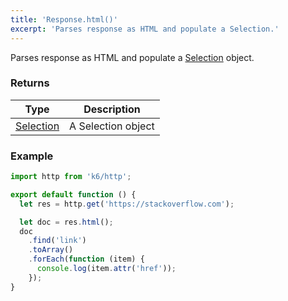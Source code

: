 ```yaml
---
title: 'Response.html()'
excerpt: 'Parses response as HTML and populate a Selection.'
---
```


Parses response as HTML and populate a [Selection](/javascript-api/v0.32/k6-html/selection) object.

### Returns

| Type                                                 | Description        |
| ---------------------------------------------------- | ------------------ |
| [Selection](/javascript-api/v0.32/k6-html/selection) | A Selection object |

### Example

<CodeGroup labels={[]}>

```javascript
import http from 'k6/http';

export default function () {
  let res = http.get('https://stackoverflow.com');

  let doc = res.html();
  doc
    .find('link')
    .toArray()
    .forEach(function (item) {
      console.log(item.attr('href'));
    });
}
```

</CodeGroup>
